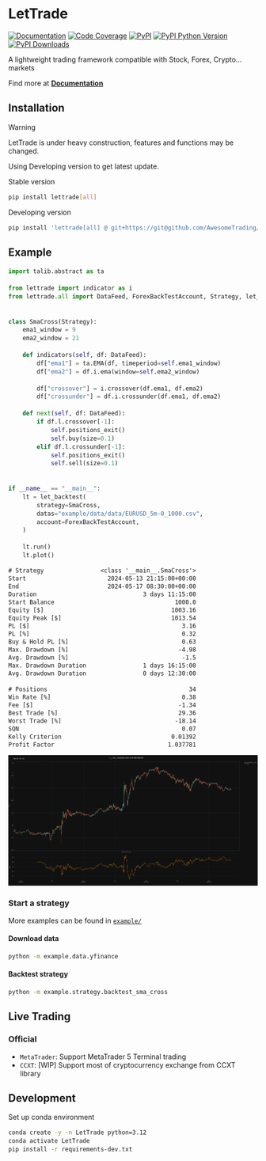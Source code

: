 # LetTrade

[![Documentation](https://img.shields.io/badge/docs-lettrade-708FCC.svg?style=for-the-badge)](https://AwesomeTrading.github.io/LetTrade/)
[![Code Coverage](https://img.shields.io/codecov/c/gh/AwesomeTrading/lettrade.svg?style=for-the-badge)](https://codecov.io/gh/AwesomeTrading/lettrade)
[![PyPI](https://img.shields.io/pypi/v/lettrade.svg?color=blue&style=for-the-badge)](https://pypi.org/project/lettrade)
[![PyPI Python Version](https://img.shields.io/pypi/pyversions/lettrade.svg?color=skyblue&style=for-the-badge)](https://pypi.org/project/lettrade)
[![PyPI Downloads](https://img.shields.io/pypi/dd/lettrade.svg?color=skyblue&style=for-the-badge)](https://pypi.org/project/lettrade)

A lightweight trading framework compatible with Stock, Forex, Crypto... markets

Find more at [**Documentation**](https://AwesomeTrading.github.io/LetTrade/)

## Installation

> [!WARNING]  
> LetTrade is under heavy construction, features and functions may be changed.
>
> Using Developing version to get latest update.

Stable version

```sh
pip install lettrade[all]
```

Developing version

```sh
pip install 'lettrade[all] @ git+https://git@github.com/AwesomeTrading/LetTrade.git@main'
```

## Example

```python
import talib.abstract as ta

from lettrade import indicator as i
from lettrade.all import DataFeed, ForexBackTestAccount, Strategy, let_backtest


class SmaCross(Strategy):
    ema1_window = 9
    ema2_window = 21

    def indicators(self, df: DataFeed):
        df["ema1"] = ta.EMA(df, timeperiod=self.ema1_window)
        df["ema2"] = df.i.ema(window=self.ema2_window)

        df["crossover"] = i.crossover(df.ema1, df.ema2)
        df["crossunder"] = df.i.crossunder(df.ema1, df.ema2)

    def next(self, df: DataFeed):
        if df.l.crossover[-1]:
            self.positions_exit()
            self.buy(size=0.1)
        elif df.l.crossunder[-1]:
            self.positions_exit()
            self.sell(size=0.1)


if __name__ == "__main__":
    lt = let_backtest(
        strategy=SmaCross,
        datas="example/data/data/EURUSD_5m-0_1000.csv",
        account=ForexBackTestAccount,
    )

    lt.run()
    lt.plot()
```

```text
# Strategy                <class '__main__.SmaCross'>
Start                       2024-05-13 21:15:00+00:00
End                         2024-05-17 08:30:00+00:00
Duration                              3 days 11:15:00
Start Balance                                  1000.0
Equity [$]                                    1003.16
Equity Peak [$]                               1013.54
PL [$]                                           3.16
PL [%]                                           0.32
Buy & Hold PL [%]                                0.63
Max. Drawdown [%]                               -4.98
Avg. Drawdown [%]                                -1.5
Max. Drawdown Duration                1 days 16:15:00
Avg. Drawdown Duration                0 days 12:30:00
                                                     
# Positions                                        34
Win Rate [%]                                     0.38
Fee [$]                                         -1.34
Best Trade [%]                                  29.36
Worst Trade [%]                                -18.14
SQN                                              0.07
Kelly Criterion                               0.01392
Profit Factor                                1.037781
```

![Plot](https://raw.githubusercontent.com/AwesomeTrading/lettrade/main/docs/image/plot.png)

### Start a strategy

More examples can be found in [`example/`](https://github.com/AwesomeTrading/lettrade/tree/main/example)

#### Download data

```bash
python -m example.data.yfinance
```

#### Backtest strategy
```bash
python -m example.strategy.backtest_sma_cross
```

## Live Trading

### Official

- `MetaTrader`: Support MetaTrader 5 Terminal trading
- `CCXT`: [WIP] Support most of cryptocurrency exchange from CCXT library

## Development

Set up conda environment

```sh
conda create -y -n LetTrade python=3.12
conda activate LetTrade
pip install -r requirements-dev.txt
```
